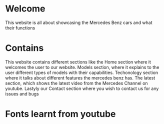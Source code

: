 # Welcome
This website is all about showcasing the Mercedes Benz cars and what their functions

# Contains

This website contains different sections like the Home section where it welcomes the user to our website. Models section, where it explains to the user different types of models with their capabilities. Techonology section where it talks about different features the mercedes benz has. The latest section, which shows the latest video from the Mercedes Channel on youtube. Lastyly our Contact section where you wish to contact us for any issues and bugs 

# Fonts learnt from youtube